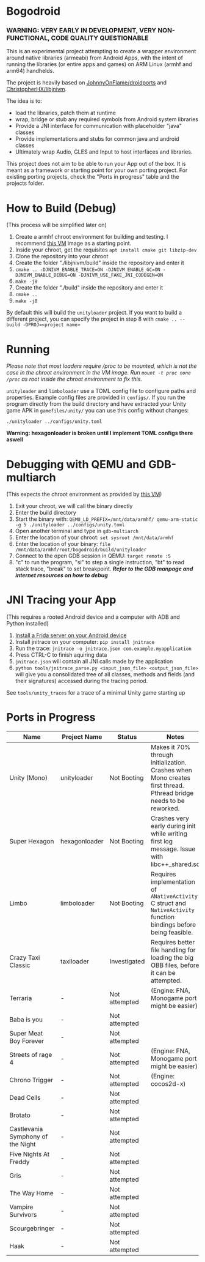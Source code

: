 # Bogodroid

### **WARNING: VERY EARLY IN DEVELOPMENT, VERY NON-FUNCTIONAL, CODE QUALITY QUESTIONABLE**

This is an experimental project attempting to create a wrapper environment around native libraries (armeabi) from Android Apps, with the intent of running the libraries (or entire apps and games) on ARM Linux (armhf and arm64) handhelds.

The project is heavily based on [JohnnyOnFlame/droidports](https://github.com/JohnnyonFlame/droidports) and [ChristopherHX/libjnivm](https://github.com/ChristopherHX/libjnivm).

The idea is to:
- load the libraries, patch them at runtime
- wrap, bridge or stub any required symbols from Android system libraries
- Provide a JNI interface for communication with placeholder "java" classes
- Provide implementations and stubs for common java and android classes
- Ultimately wrap Audio, GLES and Input to host interfaces and libraries.

This project does not aim to be able to run your App out of the box. It is meant as a framework or starting point for your own porting project. For existing porting projects, check the "Ports in progress" table and the projects folder.

# How to Build (Debug)

(This process will be simplified later on)

1. Create a armhf chroot environment for building and testing. I recommend [this VM](https://forum.odroid.com/viewtopic.php?p=306185#p306185) image as a starting point.
2. Inside your chroot, get the requisites `apt install cmake git libzip-dev`
3. Clone the repository into your chroot
4. Create the folder "./libjnivm/build" inside the repository and enter it
5. `cmake .. -DJNIVM_ENABLE_TRACE=ON -DJNIVM_ENABLE_GC=ON -DJNIVM_ENABLE_DEBUG=ON -DJNIVM_USE_FAKE_JNI_CODEGEN=ON `
6. `make -j8`
7. Create the folder "./build" inside the repository and enter it
8. `cmake ..` 
9. `make -j8`

By default this will build the `unityloader` project. If you want to build a different project, you can specify the project in step 8 with `cmake .. --build -DPROJ=<project name>`

# Running

*Please note that most loaders require /proc to be mounted, which is not the case in the chroot environment in the VM image. Run `mount -t proc none /proc` as root inside the chroot environment to fix this.*

`unityloader` and `limboloader` use a TOML config file to configure paths and properties. Example config files are provided in `configs/`. If you run the program directly from the build directory and have extracted your Unity game APK in `gamefiles/unity/` you can use this config without changes:

`./unityloader ../configs/unity.toml`

**Warning: hexagonloader is broken until I implement TOML configs there aswell**



# Debugging with QEMU and GDB-multiarch

(This expects the chroot environment as provided by [this VM](https://forum.odroid.com/viewtopic.php?p=306185#p306185))

1. Exit your chroot, we will call the binary directly
2. Enter the build directory 
3. Start the binary with: 
`QEMU_LD_PREFIX=/mnt/data/armhf/ qemu-arm-static -g 5 ./unityloader ../configs/unity.toml`
4. Open another terminal and type in `gdb-multiarch`
5. Enter the location of your chroot: `set sysroot /mnt/data/armhf`
6. Enter the location of your binary: `file /mnt/data/armhf/root/bogodroid/build/unityloader`
7. Connect to the open GDB session in QEMU: `target remote :5`
6. "c" to run the program, "si" to step a single instruction, "bt" to read stack trace, "break" to set breakpoint. ***Refer to the GDB manpage and internet resources on how to debug***

# JNI Tracing your App

(This requires a rooted Android device and a computer with ADB and Python installed)

1. [Install a Frida server on your Android device](https://frida.re/docs/android/)
2. Install jnitrace on your computer: `pip install jnitrace`
3. Run the trace: `jnitrace -o jnitrace.json com.example.myapplication`
4. Press CTRL-C to finish aquiring data
5. `jnitrace.json` will contain all JNI calls made by the application
6. `python tools/jnitrace_parse.py <input_json_file> <output_json_file>` will give you a consolidated tree of all classes, methods and fields (and their signatures) accessed during the tracing period.

See `tools/unity_traces` for a trace of a minimal Unity game starting up





# Ports in Progress

| Name                              | Project Name  | Status        | Notes                                                                                                              |
|-----------------------------------|---------------|---------------|--------------------------------------------------------------------------------------------------------------------|
| Unity (Mono)                      | unityloader   | Not Booting   | Makes it 70% through initialization. Crashes when Mono creates first thread.  Pthread bridge needs to be reworked. |
| Super Hexagon                     | hexagonloader | Not Booting   | Crashes very early during init while writing first log message. Issue with libc++_shared.so                        |
| Limbo                             | limboloader   | Not Booting   | Requires implementation of `ANativeActivity` C struct and `NativeActivity` function bindings before being feasible.|
| Crazy Taxi Classic                | taxiloader    | Investigated  | Requires better file handling for loading the big OBB files, before it can be attempted.                           |
| Terraria                          | -             | Not attempted | (Engine: FNA, Monogame port might be easier)                                                                       |
| Baba is you                       | -             | Not attempted |                                                                                                                    |
| Super Meat Boy Forever            | -             | Not attempted |                                                                                                                    |
| Streets of rage 4                 | -             | Not attempted | (Engine: FNA, Monogame port might be easier)                                                                       |
| Chrono Trigger                    | -             | Not attempted | (Engine: cocos2d-x)                                                                                                |
| Dead Cells                        | -             | Not attempted |                                                                                                                    |
| Brotato                           | -             | Not attempted |                                                                                                                    |
| Castlevania Symphony of the Night | -             | Not attempted |                                                                                                                    |
| Five Nights At Freddy             | -             | Not attempted |                                                                                                                    |
| Gris                              | -             | Not attempted |                                                                                                                    |
| The Way Home                      | -             | Not attempted |                                                                                                                    |
| Vampire Survivors                 | -             | Not attempted |                                                                                                                    |
| Scourgebringer                    | -             | Not attempted |                                                                                                                    |
| Haak                              | -             | Not attempted |                                                                                                                    |


